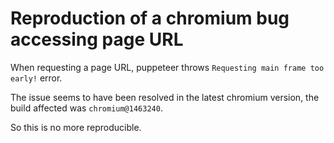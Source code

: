 # Reproduction of a chromium bug accessing page URL

When requesting a page URL, puppeteer throws `Requesting main frame too early!`
error.

The issue seems to have been resolved in the latest chromium version, the build
affected was `chromium@1463240`.

So this is no more reproducible.
